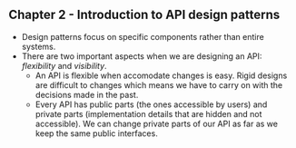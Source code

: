 ## Chapter 2 - Introduction to API design patterns

- Design patterns focus on specific components rather than entire systems.
- There are two important aspects when we are designing an API: *flexibility* and *visibility*.
  - An API is flexible when accomodate changes is easy. Rigid designs are difficult to changes which means we have to carry on with the decisions made in the past.
  - Every API has public parts (the ones accessible by users) and private parts (implementation details that are hidden and not accessible). We can change private parts of our API as far as we keep the same public interfaces.